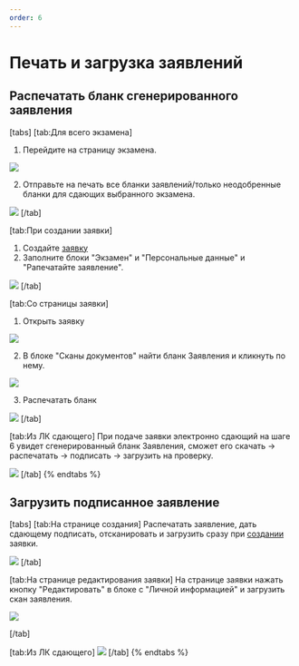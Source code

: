 ```yaml
---
order: 6
---
```


# Печать и загрузка заявлений

## Распечатать бланк сгенерированного заявления

[tabs]
[tab:Для всего экзамена]
1. Перейдите на страницу экзамена.

![](<../.gitbook/assets/image (276).png>)

2. Отправьте на печать все бланки заявлений/только неодобренные бланки для сдающих выбранного экзамена.

![](<../.gitbook/assets/image (277).png>)
[/tab]

[tab:При создании заявки]
1. Создайте [заявку](dobavlenie-zayavki-vruchnuyu/)
2. Заполните блоки "Экзамен" и "Персональные данные" и "Рапечатайте заявление".

![](<../.gitbook/assets/image (278).png>)
[/tab]

[tab:Со страницы заявки]
1. Открыть заявку

![](<../.gitbook/assets/image (281).png>)

2. В блоке "Сканы документов" найти бланк Заявления и кликнуть по нему.

![](<../.gitbook/assets/image (280).png>)

3. Распечатать бланк

![](<../.gitbook/assets/image (282).png>)
[/tab]

[tab:Из ЛК сдающего]
При подаче заявки электронно сдающий на шаге 6 увидет сгенерированный бланк Заявления, сможет его скачать -> распечатать -> подписать ->  загрузить на проверку.

![](<../.gitbook/assets/image (292).png>)
[/tab]
{% endtabs %}

## Загрузить подписанное заявление

[tabs]
[tab:На странице создания]
Распечатать заявление, дать сдающему подписать, отсканировать и загрузить сразу при [создании](dobavlenie-zayavki-vruchnuyu/) заявки.

![](<../.gitbook/assets/image (283).png>)
[/tab]

[tab:На странице редактирования заявки]
На странице заявки нажать кнопку "Редактировать" в блоке с "Личной информацией" и загрузить скан заявления.

![](<../.gitbook/assets/image (114).png>)


[/tab]

[tab:Из ЛК сдающего]
![](<../.gitbook/assets/image (285).png>)
[/tab]
{% endtabs %}